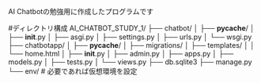 AI Chatbotの勉強用に作成したプログラムです

#ディレクトリ構成
AI_CHATBOT_STUDY_1/
├── chatbot/
│   ├── __pycache__/
│   ├── __init__.py
│   ├── asgi.py
│   ├── settings.py
│   ├── urls.py
│   └── wsgi.py
├── chatbotapp/
│   ├── __pycache__/
│   ├── migrations/
│   ├── templates/
│   │   └── home.html
│   ├── __init__.py
│   ├── admin.py
│   ├── apps.py
│   ├── models.py
│   ├── tests.py
│   └── views.py
├── db.sqlite3
├── manage.py
└── env/ # 必要であれば仮想環境を設定

